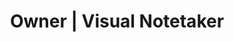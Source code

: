 ---
name: 'Constanza Segovia'
firstname: 'Constanza'
title: 'Owner | Visual Notetaker'
company: 'Veo Veo Design'
image: 'assets/images/speakers/constanza-segovia.jpg'
social:
  - name: 'instagram'
    famod: ''
    url: 'https://www.instagram.com/veoveodesign/'
  - name: 'twitter'
    famod: ''
    url: 'https://www.twitter.com/veoveodesign'
  - name: 'facebook'
    famod: ''
    url: 'https://www.facebook.com/veoveodesignCT/'
  - name: link
    famod: ''
    url: 'https://veoveodesign.com/'
---